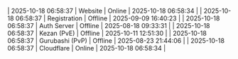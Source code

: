 | 2025-10-18 06:58:37 | Website | Online | 2025-10-18 06:58:34 |
| 2025-10-18 06:58:37 | Registration | Offline | 2025-09-09 16:40:23 |
| 2025-10-18 06:58:37 | Auth Server | Offline | 2025-08-18 09:33:31 |
| 2025-10-18 06:58:37 | Kezan (PvE) | Offline | 2025-10-11 12:51:30 |
| 2025-10-18 06:58:37 | Gurubashi (PvP) | Offline | 2025-08-23 21:44:06 |
| 2025-10-18 06:58:37 | Cloudflare | Online | 2025-10-18 06:58:34 |
